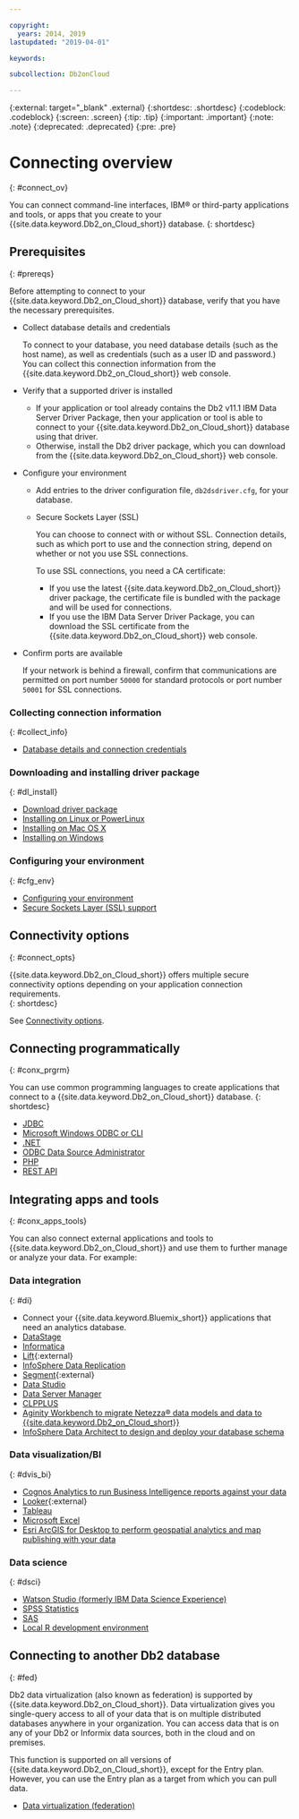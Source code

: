 ```yaml
---

copyright:
  years: 2014, 2019
lastupdated: "2019-04-01"

keywords:

subcollection: Db2onCloud

---
```


<!-- Attribute definitions --> 
{:external: target="_blank" .external}
{:shortdesc: .shortdesc}
{:codeblock: .codeblock}
{:screen: .screen}
{:tip: .tip}
{:important: .important}
{:note: .note}
{:deprecated: .deprecated}
{:pre: .pre}

# Connecting overview
{: #connect_ov}

You can connect command-line interfaces, IBM® or third-party applications and tools, or apps that you create to your {{site.data.keyword.Db2_on_Cloud_short}} database. 
{: shortdesc}

## Prerequisites
{: #prereqs}

Before attempting to connect to your {{site.data.keyword.Db2_on_Cloud_short}} database, verify that you have the necessary prerequisites. 

- Collect database details and credentials

   To connect to your database, you need database details (such as the host name), as well as credentials (such as a user ID and password.) You can collect this connection information from the {{site.data.keyword.Db2_on_Cloud_short}} web console.

- Verify that a supported driver is installed

   - If your application or tool already contains the Db2 v11.1 IBM Data Server Driver Package, then your application or tool is able to connect to your {{site.data.keyword.Db2_on_Cloud_short}} database using that driver.
   - Otherwise, install the Db2 driver package, which you can download from the {{site.data.keyword.Db2_on_Cloud_short}} web console.

- Configure your environment

  - Add entries to the driver configuration file, `db2dsdriver.cfg`, for your database.
  - Secure Sockets Layer (SSL)

    You can choose to connect with or without SSL. Connection details, such as which port to use and the connection string, depend on whether or not you use SSL connections.

    To use SSL connections, you need a CA certificate:
    - If you use the latest {{site.data.keyword.Db2_on_Cloud_short}} driver package, the certificate file is bundled with the package and will be used for connections.
    - If you use the IBM Data Server Driver Package, you can download the SSL certificate from the {{site.data.keyword.Db2_on_Cloud_short}} web console.

- Confirm ports are available

   If your network is behind a firewall, confirm that communications are permitted on port number `50000` for standard protocols or port number `50001` for SSL connections.

<!-- Before you can connect to your {{site.data.keyword.Db2_on_Cloud_short}} database, verify that you completed downloading and installing the necessary components on the prerequisites checklist: 

- [Prerequisites checklist](prereqs.html) -->

### Collecting connection information
{: #collect_info}

- [Database details and connection credentials](/docs/services/Db2onCloud/connecting?topic=Db2onCloud-db_details_cxn_creds#db_details_cxn_creds)

### Downloading and installing driver package
{: #dl_install}

- [Download driver package](/docs/services/Db2onCloud/connecting?topic=Db2onCloud-dr_pkg#dr_pkg)
- [Installing on Linux or PowerLinux](/docs/services/Db2onCloud/connecting?topic=Db2onCloud-install_dr_pkg_linux#install_dr_pkg_linux)
- [Installing on Mac OS X](/docs/services/Db2onCloud/connecting?topic=Db2onCloud-install_dr_pkg_mac#install_dr_pkg_mac)
- [Installing on Windows](/docs/services/Db2onCloud/connecting?topic=Db2onCloud-install_dr_pkg_windows#install_dr_pkg_windows)

### Configuring your environment
{: #cfg_env}

- [Configuring your environment](/docs/services/Db2onCloud/connecting?topic=Db2onCloud-cfg_loc_env#cfg_loc_env)
- [Secure Sockets Layer (SSL) support](/docs/services/Db2onCloud/connecting?topic=Db2onCloud-ssl_support#ssl_support)

## Connectivity options
{: #connect_opts}

{{site.data.keyword.Db2_on_Cloud_short}} offers multiple secure connectivity options depending on your application connection requirements.  
{: shortdesc}

See [Connectivity options](/docs/services/Db2onCloud/connecting?topic=Db2onCloud-connect_options#connect_options).

## Connecting programmatically
{: #conx_prgrm}

You can use common programming languages to create applications that connect to a {{site.data.keyword.Db2_on_Cloud_short}} database.
{: shortdesc}

- [JDBC](/docs/services/Db2onCloud/connecting?topic=Db2onCloud-con_prog_jdbc#con_prog_jdbc)
- [Microsoft Windows ODBC or CLI](/docs/services/Db2onCloud/connecting?topic=Db2onCloud-con_prog_odbc_cli#con_prog_odbc_cli)
- [.NET](/docs/services/Db2onCloud/connecting?topic=Db2onCloud-con_prog_net#con_prog_net)
- [ODBC Data Source Administrator](/docs/services/Db2onCloud/connecting?topic=Db2onCloud-con_prog_odbc_dsa#con_prog_odbc_dsa)
- [PHP](/docs/services/Db2onCloud/connecting?topic=Db2onCloud-con_prog_php#con_prog_php)
- [REST API](/docs/services/Db2onCloud/connecting?topic=Db2onCloud-con_rest_api#con_rest_api)
<!-- - [C++]() -->
<!-- - [Java]() -->
<!-- - [Node.js]() -->
<!-- - [Perl]() -->
<!-- - [Python]() -->

## Integrating apps and tools
{: #conx_apps_tools}

You can also connect external applications and tools to {{site.data.keyword.Db2_on_Cloud_short}} and use them to further manage or analyze your data. For example:

### Data integration
{: #di}

- Connect your {{site.data.keyword.Bluemix_short}} applications that need an analytics database.
- [DataStage](/docs/services/Db2onCloud/connecting?topic=Db2onCloud-data_int#datastage)
- [Informatica](/docs/services/Db2onCloud/connecting?topic=Db2onCloud-data_int#informatica)
- [Lift](https://www.lift-cli.cloud.ibm.com/#docs){:external}
- [InfoSphere Data Replication](/docs/services/Db2onCloud/connecting?topic=Db2onCloud-data_int#idr)
- [Segment](https://segment.com/docs/destinations/db2/){:external}
- [Data Studio](/docs/services/Db2onCloud/connecting?topic=Db2onCloud-data_int#data_studio)
- [Data Server Manager](/docs/services/Db2onCloud/connecting?topic=Db2onCloud-data_int#dsm)
- [CLPPLUS](/docs/services/Db2onCloud/connecting?topic=Db2onCloud-data_int#clpplus)
- [Aginity Workbench to migrate Netezza® data models and data to {{site.data.keyword.Db2_on_Cloud_short}}](/docs/services/Db2onCloud/connecting?topic=Db2onCloud-data_int#aginity_wb)
- [InfoSphere Data Architect to design and deploy your database schema](/docs/services/Db2onCloud/connecting?topic=Db2onCloud-data_int#ida)

### Data visualization/BI
{: #dvis_bi}

- [Cognos Analytics to run Business Intelligence reports against your data](/docs/services/Db2onCloud/connecting?topic=Db2onCloud-data_vis_bi#cognos)
- [Looker](https://docs.looker.com/setup-and-management/connecting-to-db){:external}
- [Tableau](/docs/services/Db2onCloud/connecting?topic=Db2onCloud-data_vis_bi#tableau)
- [Microsoft Excel](/docs/services/Db2onCloud/connecting?topic=Db2onCloud-data_vis_bi#excel)
- [Esri ArcGIS for Desktop to perform geospatial analytics and map publishing with your data](/docs/services/Db2onCloud/connecting?topic=Db2onCloud-data_vis_bi#esri_arcgis)

### Data science
{: #dsci}

- [Watson Studio (formerly IBM Data Science Experience)](/docs/services/Db2onCloud/connecting?topic=Db2onCloud-ds#watson_studio)
- [SPSS Statistics](/docs/services/Db2onCloud/connecting?topic=Db2onCloud-ds#spss_stats)
- [SAS](/docs/services/Db2onCloud/connecting?topic=Db2onCloud-ds#sas)
- [Local R development environment](/docs/services/Db2onCloud/connecting?topic=Db2onCloud-ds#r_dev_env)

## Connecting to another Db2 database
{: #fed}

Db2 data virtualization (also known as federation) is supported by {{site.data.keyword.Db2_on_Cloud_short}}. Data virtualization gives you single-query access to all of your data that is on multiple distributed databases anywhere in your organization. You can access data that is on any of your Db2 or Informix data sources, both in the cloud and on premises. 

This function is supported on all versions of {{site.data.keyword.Db2_on_Cloud_short}}, except for the Entry plan. However, you can use the Entry plan as a target from which you can pull data.

- [Data virtualization (federation)](/docs/services/Db2onCloud?topic=Db2onCloud-data_virt_fed)


